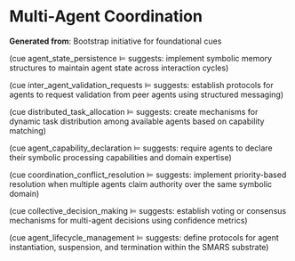 # Multi-Agent Coordination

**Generated from**: Bootstrap initiative for foundational cues

(cue agent_state_persistence ⊨ suggests: implement symbolic memory structures to maintain agent state across interaction cycles)

(cue inter_agent_validation_requests ⊨ suggests: establish protocols for agents to request validation from peer agents using structured messaging)

(cue distributed_task_allocation ⊨ suggests: create mechanisms for dynamic task distribution among available agents based on capability matching)

(cue agent_capability_declaration ⊨ suggests: require agents to declare their symbolic processing capabilities and domain expertise)

(cue coordination_conflict_resolution ⊨ suggests: implement priority-based resolution when multiple agents claim authority over the same symbolic domain)

(cue collective_decision_making ⊨ suggests: establish voting or consensus mechanisms for multi-agent decisions using confidence metrics)

(cue agent_lifecycle_management ⊨ suggests: define protocols for agent instantiation, suspension, and termination within the SMARS substrate)